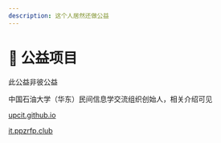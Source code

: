```yaml
---
description: 这个人居然还做公益
---
```


# 🙂 公益项目

此公益非彼公益

中国石油大学（华东）民间信息学交流组织创始人，相关介绍可见

[upcit.github.io](http://upcit.github.io)

[it.ppzrfp.club](http://it.ppzrfp.club)
